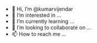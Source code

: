 - 👋 Hi, I’m @kumarvijendar
- 👀 I’m interested in ...
- 🌱 I’m currently learning ...
- 💞️ I’m looking to collaborate on ...
- 📫 How to reach me ...

<!---
kumarvijendar/kumarvijendar is a ✨ special ✨ repository because its `README.md` (this file) appears on your GitHub profile.
You can click the Preview link to take a look at your changes.
--->
